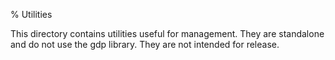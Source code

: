 % Utilities

This directory contains utilities useful for management.
They are standalone and do not use the gdp library.
They are not intended for release.
